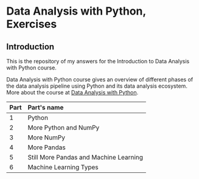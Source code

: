 # Data Analysis with Python, Exercises

## Introduction

This is the repository of my answers for the Introduction to Data Analysis with Python course.

Data Analysis with Python course gives an overview of different phases of the data analysis pipeline using Python and its data analysis ecosystem.
More about the course at [Data Analysis with Python](https://courses.mooc.fi/org/uh-cs/courses/data-analysis-with-python-2024-2025).

| Part          | Part's name    |
| :-------------| :--------------|
| 1             | Python
| 2             | More Python and NumPy
| 3             | More NumPy
| 4             | More Pandas
| 5             | Still More Pandas and Machine Learning
| 6             | Machine Learning Types
